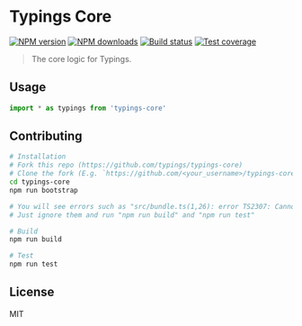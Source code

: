 # Typings Core

[![NPM version][npm-image]][npm-url]
[![NPM downloads][downloads-image]][downloads-url]
[![Build status][travis-image]][travis-url]
[![Test coverage][coveralls-image]][coveralls-url]

> The core logic for Typings.

## Usage

```ts
import * as typings from 'typings-core'
```

## Contributing

```sh
# Installation
# Fork this repo (https://github.com/typings/typings-core)
# Clone the fork (E.g. `https://github.com/<your_username>/typings-core.git`)
cd typings-core
npm run bootstrap

# You will see errors such as "src/bundle.ts(1,26): error TS2307: Cannot find module 'any-promise'"
# Just ignore them and run "npm run build" and "npm run test"

# Build
npm run build

# Test
npm run test
```

## License

MIT

[npm-image]: https://img.shields.io/npm/v/typings-core.svg?style=flat
[npm-url]: https://npmjs.org/package/typings-core
[downloads-image]: https://img.shields.io/npm/dm/typings-core.svg?style=flat
[downloads-url]: https://npmjs.org/package/typings-core
[travis-image]: https://img.shields.io/travis/typings/core.svg?style=flat
[travis-url]: https://travis-ci.org/typings/core
[coveralls-image]: https://img.shields.io/coveralls/typings/core.svg?style=flat
[coveralls-url]: https://coveralls.io/r/typings/core?branch=master

